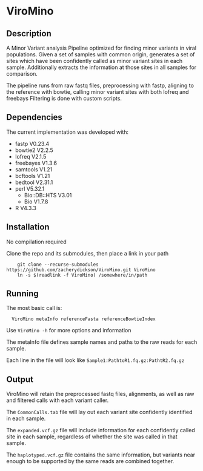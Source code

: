 # ViroMino

## Description

A Minor Variant analysis Pipeline optimized for finding minor variants in viral populations.
Given a set of samples with common origin, generates a set of sites which have been confidently called as minor variant sites in each sample.
Additionally extracts the information at those sites in all samples for comparison.

The pipeline runs from raw fastq files, preprocessing with fastp, aligning to the reference with bowtie, calling minor variant sites  with both lofreq and freebays
Filtering is done with custom scripts.

## Dependencies

The current implementation was developed with:
- fastp V0.23.4
- bowtie2 V2.2.5
- lofreq V2.1.5
- freebayes V1.3.6
- samtools V1.21
- bcftools V1.21
- bedtool V2.31.1
- perl V5.32.1
  - Bio::DB::HTS V3.01
  - Bio V1.7.8
- R V4.3.3

## Installation

No compilation required

Clone the repo and its submodules, then place a link in your path
```
    git clone --recurse-submodules https://github.com/zacherydickson/ViroMino.git ViroMino
    ln -s $(readlink -f ViroMino) /somewhere/in/path
```

## Running 

The most basic call is:
```
  ViroMino metaInfo referenceFasta referenceBowtieIndex
```
Use `ViroMino -h` for more options and information

The metaInfo file defines sample names and paths to the raw reads for each sample.

Each line in the file will look like `Sample1:PathtoR1.fq.gz:PathtR2.fq.gz`

## Output

ViroMino will retain the preprocessed fastq files, alignments, as well as raw and filtered calls with each variant caller.

The `CommonCalls.tab` file will lay out each variant site confidently identified in each sample.

The `expanded.vcf.gz` file will include information for each confidently called site in each sample, regardless of whether the site was called in that sample.

The `haplotyped.vcf.gz` file contains the same information, but variants near enough to be supported by the same reads are combined together.
